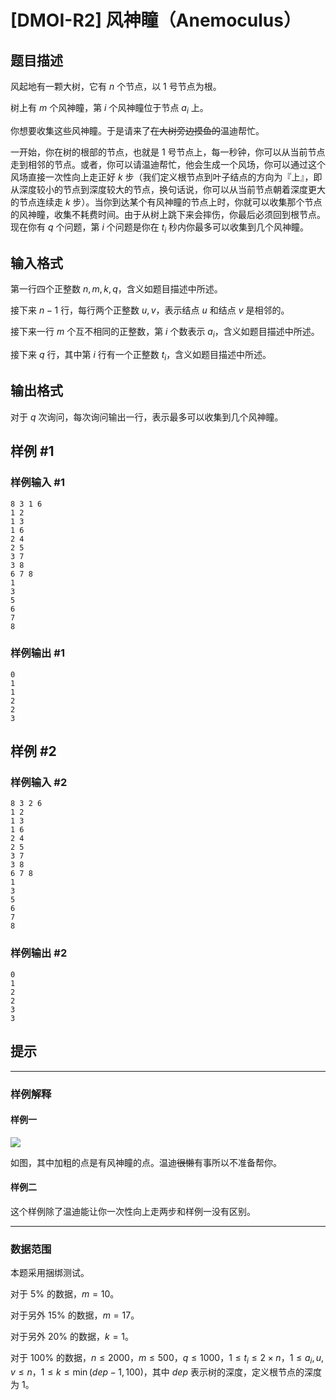 # [DMOI-R2] 风神瞳（Anemoculus）

## 题目描述

风起地有一颗大树，它有 $n$ 个节点，以 $1$ 号节点为根。

树上有 $m$ 个风神瞳，第 $i$ 个风神瞳位于节点 $a_i$ 上。

你想要收集这些风神瞳。于是请来了~~在大树旁边摸鱼的~~温迪帮忙。

一开始，你在树的根部的节点，也就是 $1$ 号节点上，每一秒钟，你可以从当前节点走到相邻的节点。或者，你可以请温迪帮忙，他会生成一个风场，你可以通过这个风场直接一次性向上走正好 $k$ 步（我们定义根节点到叶子结点的方向为『上』，即从深度较小的节点到深度较大的节点，换句话说，你可以从当前节点朝着深度更大的节点连续走 $k$ 步）。当你到达某个有风神瞳的节点上时，你就可以收集那个节点的风神瞳，收集不耗费时间。由于从树上跳下来会摔伤，你最后必须回到根节点。现在你有 $q$ 个问题，第 $i$ 个问题是你在 $t_i$ 秒内你最多可以收集到几个风神瞳。

## 输入格式

第一行四个正整数 $n,m,k,q$，含义如题目描述中所述。

接下来 $n - 1$ 行，每行两个正整数 $u,v$，表示结点 $u$ 和结点 $v$ 是相邻的。

接下来一行 $m$ 个互不相同的正整数，第 $i$ 个数表示 $a_i$，含义如题目描述中所述。

接下来 $q$ 行，其中第 $i$ 行有一个正整数 $t_i$，含义如题目描述中所述。


## 输出格式

对于 $q$ 次询问，每次询问输出一行，表示最多可以收集到几个风神瞳。

## 样例 #1

### 样例输入 #1
```
8 3 1 6
1 2
1 3
1 6
2 4
2 5
3 7
3 8
6 7 8
1
3
5
6
7
8
```

### 样例输出 #1

```
0
1
1
2
2
3
```

## 样例 #2

### 样例输入 #2
```
8 3 2 6
1 2
1 3
1 6
2 4
2 5
3 7
3 8
6 7 8
1
3
5
6
7
8
```

### 样例输出 #2

```
0
1
2
2
3
3
```

## 提示

---
### 样例解释
#### 样例一
![](https://cdn.luogu.com.cn/upload/image_hosting/mz5mcnuo.png)

如图，其中加粗的点是有风神瞳的点。温迪~~很懒~~有事所以不准备帮你。
#### 样例二
这个样例除了温迪能让你一次性向上走两步和样例一没有区别。

---
### 数据范围

本题采用捆绑测试。

对于 $5\%$ 的数据，$m = 10$。

对于另外 $15\%$ 的数据，$m = 17$。

对于另外 $20\%$ 的数据，$k=1$。

对于 $100\%$ 的数据，$n \leq 2000$，$m \leq 500$，$q \le 1000$，$1\leq t_i \leq 2\times n$，$1\le a_i,u,v \le n$，$1 \leq k\le \min(dep-1,100)$，其中 $dep$ 表示树的深度，定义根节点的深度为 $1$。
